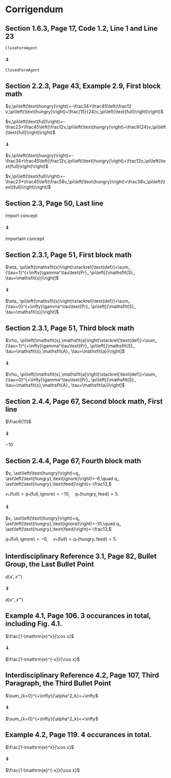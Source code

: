 # Corrigendum


## Section 1.6.3, Page 17, Code 1.2, Line 1 and Line 23

```CloseFormAgent```

#### $\Downarrow$

```ClosedFormAgent```


## Section 2.2.3, Page 43, Example 2.9, First block math

$v_\pi\left(\text{hungry}\right)=-\frac34+\frac45\left(\frac12 v_\pi\left(\text{hungry}\right)+\frac{15}{24}v_\pi\left(\text{full}\right)\right)$

$v_\pi\left(\text{full}\right)=-\frac23+\frac45\left(\frac12v_\pi\left(\text{hungry}\right)+\frac9{24}v_\pi\left(\text{full}\right)\right)$

#### $\Downarrow$

$v_\pi\left(\text{hungry}\right)=-\frac34+\frac45\left(\frac12v_\pi\left(\text{hungry}\right)+\frac12v_\pi\left(\text{full}\right)\right)$

$v_\pi\left(\text{full}\right)=-\frac23+\frac45\left(\frac58v_\pi\left(\text{hungry}\right)+\frac38v_\pi\left(\text{full}\right)\right)$


## Section 2.3, Page 50, Last line

import concept

#### $\Downarrow$

important concept


## Section 2.3.1, Page 51, First block math

$\eta_ \pi\left(\mathsfit{s}\right)\stackrel{\text{def}}=\sum_ {\tau=1}^{+\infty}\gamma^\tau\text{Pr}_ \pi\left[{\mathsfit{S}_ \tau=\mathsfit{s}}\right]$

#### $\Downarrow$

$\eta_ \pi\left(\mathsfit{s}\right)\stackrel{\text{def}}=\sum_ {\tau=0}^{+\infty}\gamma^\tau\text{Pr}_ \pi\left[{\mathsfit{S}_ \tau=\mathsfit{s}}\right]$


## Section 2.3.1, Page 51, Third block math

$\rho_ \pi\left(\mathsfit{s},\mathsfit{a}\right)\stackrel{\text{def}}=\sum_ {\tau=1}^{+\infty}\gamma^\tau\text{Pr}_ \pi\left[{\mathsfit{S}_ \tau=\mathsfit{s},\mathsfit{A}_ \tau=\mathsfit{a}}\right]$

#### $\Downarrow$

$\rho_ \pi\left(\mathsfit{s},\mathsfit{a}\right)\stackrel{\text{def}}=\sum_ {\tau=0}^{+\infty}\gamma^\tau\text{Pr}_ \pi\left[{\mathsfit{S}_ \tau=\mathsfit{s},\mathsfit{A}_ \tau=\mathsfit{a}}\right]$


## Section 2.4.4, Page 67, Second block math, First line

$\frac6{11}$

#### $\Downarrow$

$-10$


## Section 2.4.4, Page 67, Fourth block math

$v_ \ast\left(\text{hungry}\right)=q_ \ast\left(\text{hungry},\text{ignore}\right)=-6,\quad q_ \ast\left(\text{hungry},\text{feed}\right)=-\frac13,$

$v_ \ast\left(\text{full}\right)=q_ \ast\left(\text{full},\text{ignore}\right)=-10,\quad q_ \ast\left(\text{hungry},\text{feed}\right)=5.$

#### $\Downarrow$

$v_ \ast\left(\text{hungry}\right)=q_ \ast\left(\text{hungry},\text{ignore}\right)=-10,\quad q_ \ast\left(\text{hungry},\text{feed}\right)=-\frac13,$

$q_ \ast\left(\text{full},\text{ignore}\right)=-6,\quad v_ \ast\left(\text{full}\right)=q_ \ast\left(\text{hungry},\text{feed}\right)=5.$


## Interdisciplinary Reference 3.1, Page 82, Bullet Group, the Last Bullet Point

$d\left(\mathsfit{x}',\mathsfit{x}'''\right)$

#### $\Downarrow$

$d\left(\mathsfit{x}'',\mathsfit{x}'''\right)$


## Example 4.1, Page 106. 3 occurances in total, including Fig. 4.1.

$\frac{1-\mathrm{e}^x}{\cos x}$

#### $\Downarrow$

$\frac{1-\mathrm{e}^{-x}}{\cos x}$


## Interdisciplinary Reference 4.2, Page 107, Third Paragraph, the Third Bullet Point

$\sum_{k=0}^{+\infty}{\alpha^2_k}=+\infty$

#### $\Downarrow$

$\sum_{k=0}^{+\infty}{\alpha^2_k}<+\infty$


## Example 4.2, Page 119. 4 occurances in total.

$\frac{1-\mathrm{e}^x}{\cos x}$

#### $\Downarrow$

$\frac{1-\mathrm{e}^{-x}}{\cos x}$
